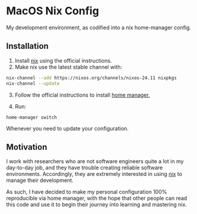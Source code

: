 # MacOS Nix Config

My development environment, as codified into a nix home-manager config.

## Installation

1. Install [nix](https://nixos.org/download/) using the official instructions.
2. Make nix use the latest stable channel with:

```sh
nix-channel --add https://nixos.org/channels/nixos-24.11 nixpkgs
nix-channel --update
```

3. Follow the official instructions to install [home manager.](https://nix-community.github.io/home-manager/index.xhtml#sec-install-standalone) 

4. Run:

```
home-manager switch
```

Whenever you need to update your configuration.

## Motivation

I work with researchers who are not software engineers quite a lot in my
day-to-day job, and they have trouble creating reliable software environments.
Accordingly, they are extremely interested in using [nix](https://nixos.org)
to manage their development.

As such, I have decided to make my personal configuration 100% reproducible
via home manager, with the hope that other people can read this code and
use it to begin their journey into learning and mastering nix.
